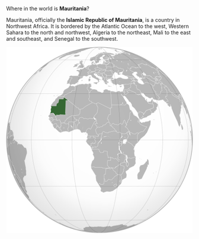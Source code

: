 Where in the world is **Mauritania**?
<!--question-->
Mauritania, officially the **Islamic Republic of Mauritania**, is a country in Northwest Africa. It is bordered by the Atlantic Ocean to the west, Western Sahara to the north and northwest, Algeria to the northeast, Mali to the east and southeast, and Senegal to the southwest.

![Map of Mauritania](images/Mauritania_(orthographic_projection).svg)